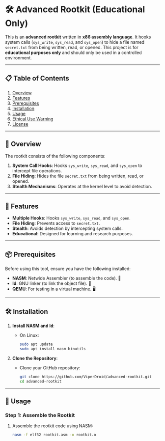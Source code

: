 # 🛠️ Advanced Rootkit (Educational Only)

This is an **advanced rootkit** written in **x86 assembly language**. It hooks system calls (`sys_write`, `sys_read`, and `sys_open`) to hide a file named `secret.txt` from being written, read, or opened. This project is for **educational purposes only** and should only be used in a controlled environment.

---

## 📋 Table of Contents
1. [Overview](#-overview)
2. [Features](#-features)
3. [Prerequisites](#-prerequisites)
4. [Installation](#-installation)
5. [Usage](#-usage)
6. [Ethical Use Warning](#-ethical-use-warning)
7. [License](#-license)

---

## 🌟 Overview
The rootkit consists of the following components:
1. **System Call Hooks**: Hooks `sys_write`, `sys_read`, and `sys_open` to intercept file operations.
2. **File Hiding**: Hides the file `secret.txt` from being written, read, or opened.
3. **Stealth Mechanisms**: Operates at the kernel level to avoid detection.

---

## 🚀 Features
- **Multiple Hooks**: Hooks `sys_write`, `sys_read`, and `sys_open`.
- **File Hiding**: Prevents access to `secret.txt`.
- **Stealth**: Avoids detection by intercepting system calls.
- **Educational**: Designed for learning and research purposes.

---

## 📦 Prerequisites
Before using this tool, ensure you have the following installed:
- **NASM**: Netwide Assembler (to assemble the code). 🔧
- **ld**: GNU linker (to link the object file). 🔗
- **QEMU**: For testing in a virtual machine. 🖥️

---

## 🛠️ Installation
1. **Install NASM and ld**:
   - On Linux:
     ```bash
     sudo apt update
     sudo apt install nasm binutils
     ```

2. **Clone the Repository**:
   - Clone your GitHub repository:
     ```bash
     git clone https://github.com/ViperDroid/advanced-rootkit.git
     cd advanced-rootkit
     ```

---

## 🚀 Usage
### Step 1: Assemble the Rootkit
1. Assemble the rootkit code using NASM:
   ```bash
   nasm -f elf32 rootkit.asm -o rootkit.o
